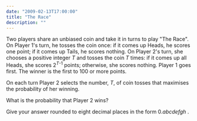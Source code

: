 ```yaml
---
date: "2009-02-13T17:00:00"
title: "The Race"
description: ""
---
```


<p>Two players share an unbiased coin and take it in turns to play "The Race". On Player 1's turn, he tosses the coin once: if it comes up Heads, he scores one point; if it comes up Tails, he scores nothing. On Player 2's turn, she chooses a positive integer <var>T</var> and tosses the coin <var>T</var> times: if it comes up all Heads, she scores 2<sup><var>T</var>-1</sup> points; otherwise, she scores nothing. Player 1 goes first. The winner is the first to 100 or more points.</p>
<p>On each turn Player 2 selects the number, <var>T</var>, of coin tosses that maximises the probability of her winning.</p>
<p>What is the probability that Player 2 wins?</p>
<p>Give your answer rounded to eight decimal places in the form 0.<i>abcdefgh</i> .</p>

